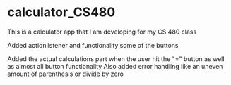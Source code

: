 # calculator_CS480
This is a calculator app that I am developing for my CS 480 class

Added actionlistener and functionality some of the buttons

Added the actual calculations part when the user hit the "=" button
as well as almost all button functionality
Also added error handling like an uneven amount of parenthesis or divide by zero
